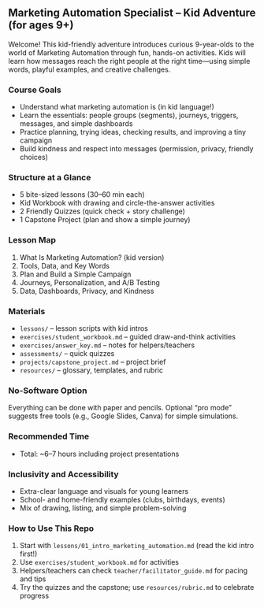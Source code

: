 ## Marketing Automation Specialist – Kid Adventure (for ages 9+)

Welcome! This kid-friendly adventure introduces curious 9-year-olds to the world of Marketing Automation through fun, hands-on activities. Kids will learn how messages reach the right people at the right time—using simple words, playful examples, and creative challenges.

### Course Goals
- Understand what marketing automation is (in kid language!)
- Learn the essentials: people groups (segments), journeys, triggers, messages, and simple dashboards
- Practice planning, trying ideas, checking results, and improving a tiny campaign
- Build kindness and respect into messages (permission, privacy, friendly choices)

### Structure at a Glance
- 5 bite-sized lessons (30–60 min each)
- Kid Workbook with drawing and circle-the-answer activities
- 2 Friendly Quizzes (quick check + story challenge)
- 1 Capstone Project (plan and show a simple journey)

### Lesson Map
1. What Is Marketing Automation? (kid version)
2. Tools, Data, and Key Words
3. Plan and Build a Simple Campaign
4. Journeys, Personalization, and A/B Testing
5. Data, Dashboards, Privacy, and Kindness

### Materials
- `lessons/` – lesson scripts with kid intros
- `exercises/student_workbook.md` – guided draw-and-think activities
- `exercises/answer_key.md` – notes for helpers/teachers
- `assessments/` – quick quizzes
- `projects/capstone_project.md` – project brief
- `resources/` – glossary, templates, and rubric

### No-Software Option
Everything can be done with paper and pencils. Optional “pro mode” suggests free tools (e.g., Google Slides, Canva) for simple simulations.

### Recommended Time
- Total: ~6–7 hours including project presentations

### Inclusivity and Accessibility
- Extra-clear language and visuals for young learners
- School- and home-friendly examples (clubs, birthdays, events)
- Mix of drawing, listing, and simple problem-solving

### How to Use This Repo
1. Start with `lessons/01_intro_marketing_automation.md` (read the kid intro first!)
2. Use `exercises/student_workbook.md` for activities
3. Helpers/teachers can check `teacher/facilitator_guide.md` for pacing and tips
4. Try the quizzes and the capstone; use `resources/rubric.md` to celebrate progress


